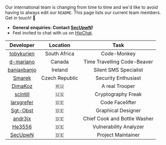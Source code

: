 Our international team is changing from time to time and we'd like to avoid having to always edit our `README`. This page lists our current team members. Get in touch! :love_letter:

* **General enquiries: Contact [SecUpwN](https://github.com/SecUpwN)!**
* Feel invited to chat with us on [HipChat](https://www.hipchat.com/gWZq5Zyaa).

|                              Developer                         |  Location   |              Task           |
|:--------------------------------------------------------------:|:-----------:|:---------------------------:|
|[tobykurien](https://github.com/tobykurien)                     | South Africa|         Code-Monkey         |
|[d-mariano](https://github.com/d-mariano)                       | Canada      | Time Travelling Code-Beaver |
|[banjaxbanjo](https://github.com/banjaxbanjo)                   | Ireland     |    Silent SMS Specialist    |
|[Smarek](https://github.com/smarek)                             | Czech Republic  |  Security Enthusiast    |
|[DimaKoz](https://github.com/dimakoz)                           | :ru:        |        A real Trooper       |
|[scintill](https://github.com/scintill)                         | :us:        |       Cryptography Freak    |
|[larsgrefer](https://github.com/larsgrefer)                     | :de:        |        Code Facelifter      |
|[Sgt-Obst](https://github.com/SgtObst)                          | :de:        |     Graphical Designer      |
|[andr3jx](https://github.com/andr3jx)                           | :de:        | Chief Cook and Bottle Washer|
|[He3556](https://github.com/He3556)                             | :de:        |   Vulnerability Analyzer    |
|[SecUpwN](https://github.com/SecUpwN)                           | :de:        |      Project Maintainer     |